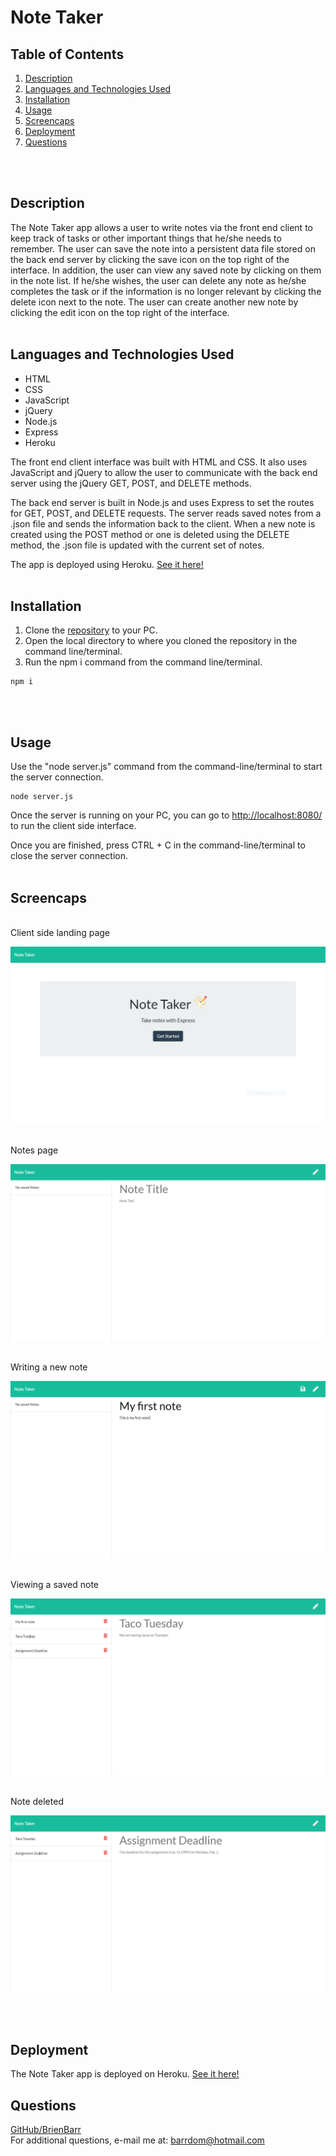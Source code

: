 # Note Taker


## Table of Contents

1. [Description](#Description)
2. [Languages and Technologies Used](#Languages-and-Technologies-Used)
3. [Installation](#Installation)
4. [Usage](#Usage)
5. [Screencaps](#Screencaps)
6. [Deployment](#Deployment)
7. [Questions](#Questions)
<br/>
<br/>

## Description

The Note Taker app allows a user to write notes via the front end client to keep track of tasks or other important things that he/she needs to remember. The user can save the note into a persistent data file stored on the back end server by clicking the save icon on the top right of the interface.  In addition, the user can view any saved note by clicking on them in the note list.  If he/she wishes, the user can delete any note as he/she completes the task or if the information is no longer relevant by clicking the delete icon next to the note.  The user can create another new note by clicking the edit icon on the top right of the interface.
<br/>
<br/>

## Languages and Technologies Used

* HTML
* CSS
* JavaScript
* jQuery
* Node.js
* Express
* Heroku

The front end client interface was built with HTML and CSS.  It also uses JavaScript and jQuery to allow the user to communicate with the back end server using the jQuery GET, POST, and DELETE methods.

The back end server is built in Node.js and uses Express to set the routes for GET, POST, and DELETE requests.  The server reads saved notes from a .json file and sends the information back to the client.  When a new note is created using the POST method or one is deleted using the DELETE method, the .json file is updated with the current set of notes.

The app is deployed using Heroku.  [See it here!](https://sheltered-cliffs-84829.herokuapp.com/)
<br/>
<br/>

## Installation

1. Clone the [repository](https://github.com/BrienBarr/Note-Taker) to your PC.
2. Open the local directory to where you cloned the repository in the command line/terminal.
3. Run the npm i command from the command line/terminal.
```
npm i
```
<br/>
<br/>

## Usage

Use the "node server.js" command from the command-line/terminal to start the server connection.
```
node server.js
```
Once the server is running on your PC, you can go to [http://localhost:8080/](http://localhost:8080/) to run the client side interface.

Once you are finished, press CTRL + C in the command-line/terminal to close the server connection.
<br/>
<br/>

## Screencaps

<br/>
Client side landing page<br/>

![Landing Page](./img/landing-page.png)

<br/>
Notes page<br/>

![Notes page](./img/notes-page.png)

<br/>
Writing a new note<br/>

![Writing a new note](./img/write-note.png)

<br/>
Viewing a saved note<br/>

![Viewing a saved note](./img/view-note.png)

<br/>
Note deleted<br/>

![Note deleted](./img/delete-note.png)

<br/>
<br/>

## Deployment

The Note Taker app is deployed on Heroku. [See it here!](https://sheltered-cliffs-84829.herokuapp.com/)

## Questions

[GitHub/BrienBarr](https://github.com/BrienBarr)<br/>
For additional questions, e-mail me at: [barrdom@hotmail.com](mailto:barrdom@hotmail.com)
